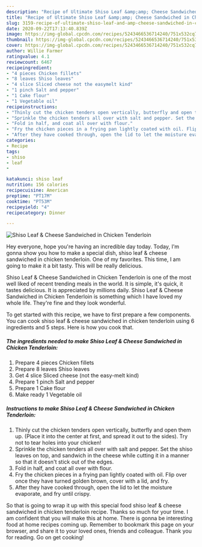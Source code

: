 ```yaml
---
description: "Recipe of Ultimate Shiso Leaf &amp;amp; Cheese Sandwiched in Chicken Tenderloin"
title: "Recipe of Ultimate Shiso Leaf &amp;amp; Cheese Sandwiched in Chicken Tenderloin"
slug: 3159-recipe-of-ultimate-shiso-leaf-and-amp-cheese-sandwiched-in-chicken-tenderloin
date: 2020-09-22T17:13:40.839Z
image: https://img-global.cpcdn.com/recipes/5243466536714240/751x532cq70/shiso-leaf-cheese-sandwiched-in-chicken-tenderloin-recipe-main-photo.jpg
thumbnail: https://img-global.cpcdn.com/recipes/5243466536714240/751x532cq70/shiso-leaf-cheese-sandwiched-in-chicken-tenderloin-recipe-main-photo.jpg
cover: https://img-global.cpcdn.com/recipes/5243466536714240/751x532cq70/shiso-leaf-cheese-sandwiched-in-chicken-tenderloin-recipe-main-photo.jpg
author: Willie Farmer
ratingvalue: 4.1
reviewcount: 6467
recipeingredient:
- "4 pieces Chicken fillets"
- "8 leaves Shiso leaves"
- "4 slice Sliced cheese not the easymelt kind"
- "1 pinch Salt and pepper"
- "1 Cake flour"
- "1 Vegetable oil"
recipeinstructions:
- "Thinly cut the chicken tenders open vertically, butterfly and open them up. (Place it into the center at first, and spread it out to the sides). Try not to tear holes into your chicken!"
- "Sprinkle the chicken tenders all over with salt and pepper. Set the shiso leaves on top, and sandwich in the cheese while cutting it in a manner so that it doesn&#39;t stick out of the edges."
- "Fold in half, and coat all over with flour."
- "Fry the chicken pieces in a frying pan lightly coated with oil. Flip over once they have turned golden brown, cover with a lid, and fry."
- "After they have cooked through, open the lid to let the moisture evaporate, and fry until crispy."
categories:
- Recipe
tags:
- shiso
- leaf
- 

katakunci: shiso leaf  
nutrition: 156 calories
recipecuisine: American
preptime: "PT17M"
cooktime: "PT53M"
recipeyield: "4"
recipecategory: Dinner

---
```



![Shiso Leaf &amp; Cheese Sandwiched in Chicken Tenderloin](https://img-global.cpcdn.com/recipes/5243466536714240/751x532cq70/shiso-leaf-cheese-sandwiched-in-chicken-tenderloin-recipe-main-photo.jpg)

Hey everyone, hope you're having an incredible day today. Today, I'm gonna show you how to make a special dish, shiso leaf &amp; cheese sandwiched in chicken tenderloin. One of my favorites. This time, I am going to make it a bit tasty. This will be really delicious.

Shiso Leaf &amp; Cheese Sandwiched in Chicken Tenderloin is one of the most well liked of recent trending meals in the world. It is simple, it's quick, it tastes delicious. It is appreciated by millions daily. Shiso Leaf &amp; Cheese Sandwiched in Chicken Tenderloin is something which I have loved my whole life. They're fine and they look wonderful.




To get started with this recipe, we have to first prepare a few components. You can cook shiso leaf &amp; cheese sandwiched in chicken tenderloin using 6 ingredients and 5 steps. Here is how you cook that.

<!--inarticleads1-->

##### The ingredients needed to make Shiso Leaf &amp; Cheese Sandwiched in Chicken Tenderloin:

1. Prepare 4 pieces Chicken fillets
1. Prepare 8 leaves Shiso leaves
1. Get 4 slice Sliced cheese (not the easy-melt kind)
1. Prepare 1 pinch Salt and pepper
1. Prepare 1 Cake flour
1. Make ready 1 Vegetable oil




<!--inarticleads2-->

##### Instructions to make Shiso Leaf &amp; Cheese Sandwiched in Chicken Tenderloin:

1. Thinly cut the chicken tenders open vertically, butterfly and open them up. (Place it into the center at first, and spread it out to the sides). Try not to tear holes into your chicken!
1. Sprinkle the chicken tenders all over with salt and pepper. Set the shiso leaves on top, and sandwich in the cheese while cutting it in a manner so that it doesn&#39;t stick out of the edges.
1. Fold in half, and coat all over with flour.
1. Fry the chicken pieces in a frying pan lightly coated with oil. Flip over once they have turned golden brown, cover with a lid, and fry.
1. After they have cooked through, open the lid to let the moisture evaporate, and fry until crispy.




So that is going to wrap it up with this special food shiso leaf &amp; cheese sandwiched in chicken tenderloin recipe. Thanks so much for your time. I am confident that you will make this at home. There is gonna be interesting food at home recipes coming up. Remember to bookmark this page on your browser, and share it to your loved ones, friends and colleague. Thank you for reading. Go on get cooking!
